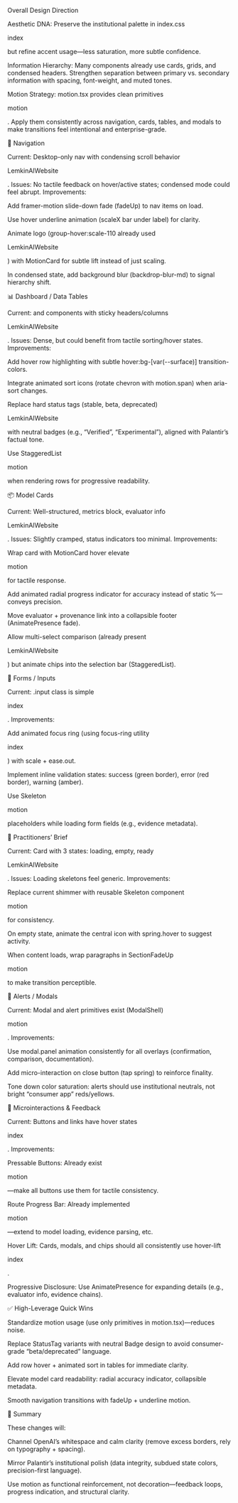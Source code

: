 Overall Design Direction

Aesthetic DNA: Preserve the institutional palette in index.css

index

 but refine accent usage—less saturation, more subtle confidence.

Information Hierarchy: Many components already use cards, grids, and condensed headers. Strengthen separation between primary vs. secondary information with spacing, font-weight, and muted tones.

Motion Strategy: motion.tsx provides clean primitives

motion

. Apply them consistently across navigation, cards, tables, and modals to make transitions feel intentional and enterprise-grade.

🧭 Navigation

Current: Desktop-only nav with condensing scroll behavior

LemkinAIWebsite

.
Issues: No tactile feedback on hover/active states; condensed mode could feel abrupt.
Improvements:

Add framer-motion slide-down fade (fadeUp) to nav items on load.

Use hover underline animation (scaleX bar under label) for clarity.

Animate logo (group-hover:scale-110 already used

LemkinAIWebsite

) with MotionCard for subtle lift instead of just scaling.

In condensed state, add background blur (backdrop-blur-md) to signal hierarchy shift.

📊 Dashboard / Data Tables

Current: <Th> and <Td> components with sticky headers/columns

LemkinAIWebsite

.
Issues: Dense, but could benefit from tactile sorting/hover states.
Improvements:

Add hover row highlighting with subtle hover:bg-[var(--surface)] transition-colors.

Integrate animated sort icons (rotate chevron with motion.span) when aria-sort changes.

Replace hard status tags (stable, beta, deprecated)

LemkinAIWebsite

 with neutral badges (e.g., “Verified”, “Experimental”), aligned with Palantir’s factual tone.

Use StaggeredList

motion

 when rendering rows for progressive readability.

📦 Model Cards

Current: Well-structured, metrics block, evaluator info

LemkinAIWebsite

.
Issues: Slightly cramped, status indicators too minimal.
Improvements:

Wrap card with MotionCard hover elevate

motion

 for tactile response.

Add animated radial progress indicator for accuracy instead of static %—conveys precision.

Move evaluator + provenance link into a collapsible footer (AnimatePresence fade).

Allow multi-select comparison (already present

LemkinAIWebsite

) but animate chips into the selection bar (StaggeredList).

📝 Forms / Inputs

Current: .input class is simple

index

.
Improvements:

Add animated focus ring (using focus-ring utility

index

) with scale + ease.out.

Implement inline validation states: success (green border), error (red border), warning (amber).

Use Skeleton

motion

 placeholders while loading form fields (e.g., evidence metadata).

📰 Practitioners’ Brief

Current: Card with 3 states: loading, empty, ready

LemkinAIWebsite

.
Issues: Loading skeletons feel generic.
Improvements:

Replace current shimmer with reusable Skeleton component

motion

 for consistency.

On empty state, animate the central icon with spring.hover to suggest activity.

When content loads, wrap paragraphs in SectionFadeUp

motion

 to make transition perceptible.

🔔 Alerts / Modals

Current: Modal and alert primitives exist (ModalShell)

motion

.
Improvements:

Use modal.panel animation consistently for all overlays (confirmation, comparison, documentation).

Add micro-interaction on close button (tap spring) to reinforce finality.

Tone down color saturation: alerts should use institutional neutrals, not bright “consumer app” reds/yellows.

🔄 Microinteractions & Feedback

Current: Buttons and links have hover states

index

.
Improvements:

Pressable Buttons: Already exist

motion

—make all buttons use them for tactile consistency.

Route Progress Bar: Already implemented

motion

—extend to model loading, evidence parsing, etc.

Hover Lift: Cards, modals, and chips should all consistently use hover-lift

index

.

Progressive Disclosure: Use AnimatePresence for expanding details (e.g., evaluator info, evidence chains).

✅ High-Leverage Quick Wins

Standardize motion usage (use only primitives in motion.tsx)—reduces noise.

Replace StatusTag variants with neutral Badge design to avoid consumer-grade “beta/deprecated” language.

Add row hover + animated sort in tables for immediate clarity.

Elevate model card readability: radial accuracy indicator, collapsible metadata.

Smooth navigation transitions with fadeUp + underline motion.

📌 Summary

These changes will:

Channel OpenAI’s whitespace and calm clarity (remove excess borders, rely on typography + spacing).

Mirror Palantir’s institutional polish (data integrity, subdued state colors, precision-first language).

Use motion as functional reinforcement, not decoration—feedback loops, progress indication, and structural clarity.